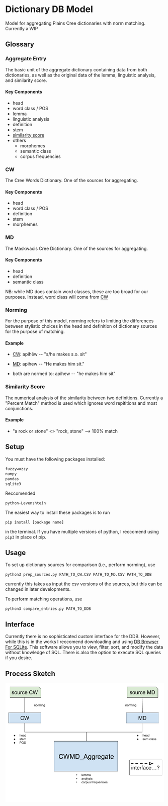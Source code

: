 # Dictionary DB Model

Model for aggregating Plains Cree dictionaries with norm matching. Currently a WIP

## Glossary

### Aggregate Entry

The basic unit of the aggregate dictionary containing data from both dictionaries, as well as the original data of the lemma, linguistic analysis, and similarity score. 
#### Key Components
 - head
 - word class / POS
 - lemma
 - linguistic analysis
 - definition 
 - stem
 - [similarity score](#similarity-score)
 - others
	 - morphemes
	 - semantic class
	 - corpus frequencies


### CW

The Cree Words Dictionary. One of the sources for aggregating.
#### Key Components
 - head
 - word class / POS
 - definition 
 - stem
 - morphemes

### MD

The Maskwacis Cree Dictionary. One of the sources for aggregating.
#### Key Components
- head
- definition
- semantic class

NB: while MD does contain word classes, these are too broad for our purposes. Instead, word class will come from [CW](#cw)

### Norming

 For the purpose of this model, norming refers to limiting the differences between stylistic choices in the head and definition of dictionary sources for the purpose of matching.

#### Example

 - [CW](#cw): apihêw -- "s/he makes s.o. sit"
 - [MD](#md): apihew -- "He makes him sit."

- both are normed to: apihew -- "he makes him sit"

### Similarity Score

The numerical analysis of the similarity between two definitions. Currently a "Percent Match" method is used which ignores word repititions and most conjunctions.

#### Example

 - "a rock or stone" <> "rock, stone" --> 100% match

## Setup

You must have the following packages installed:

    fuzzywuzzy
    numpy
    pandas
    sqlite3 

Reccomended

    python-Levenshtein

  
  The easiest way to install these packages is to run 
  

    pip install [package name]
   
   in the terminal. If you have multiple versions of python, I reccomend using `pip3` in place of pip.

## Usage

To set up dictionary sources for comparison (i.e., perform norming), use

    python3 prep_sources.py PATH_TO_CW.CSV PATH_TO_MD.CSV PATH_TO_DDB

currently this takes as input the csv versions of the sources, but this can be changed in later developments.

To perform matching operations, use

    python3 compare_entries.py PATH_TO_DDB

## Interface

Currently there is no sophisticated custom interface for the DDB. However, while this is in the works I reccomend downloading and using [DB Browser For SQLite]([https://sqlitebrowser.org/](https://sqlitebrowser.org/)).
This software allows you to view, filter, sort, and modify the data without knowledge of SQL. There is also the option to execute SQL queries if you desire.

## Process Sketch

![process sketch](process%20sketch.png)
